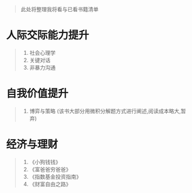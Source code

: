 > 此处将整理我将看与已看书籍清单

# 人际交际能力提升

>1. 社会心理学
>2. 关键对话
>3. 非暴力沟通

# 自我价值提升

>1. 博弈与策略 (该书大部分用微积分解题方式进行阐述,阅读成本略大,暂弃)

# 经济与理财

>1. 《小狗钱钱》
>2. 《富爸爸穷爸爸》
>3. 《指数基金投资指南》
>4. 《财富自由之路》